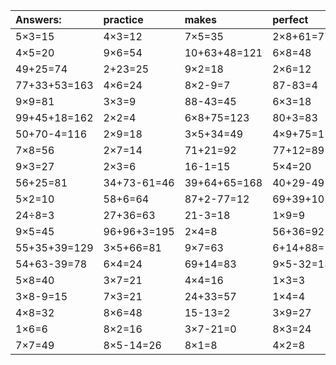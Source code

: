 | Answers: | practice | makes | perfect | ! |
| :--- | :--- | :--- | :--- | :--- |
| 5×3=15 | 4×3=12 | 7×5=35 | 2×8+61=77 | 7+67=74 | 
| 4×5=20 | 9×6=54 | 10+63+48=121 | 6×8=48 | 27÷9=3 | 
| 49+25=74 | 2+23=25 | 9×2=18 | 2×6=12 | 3×6=18 | 
| 77+33+53=163 | 4×6=24 | 8×2-9=7 | 87-83=4 | 5×9=45 | 
| 9×9=81 | 3×3=9 | 88-43=45 | 6×3=18 | 91+66+37=194 | 
| 99+45+18=162 | 2×2=4 | 6×8+75=123 | 80+3=83 | 93-9=84 | 
| 50+70-4=116 | 2×9=18 | 3×5+34=49 | 4×9+75=111 | 7×4=28 | 
| 7×8=56 | 2×7=14 | 71+21=92 | 77+12=89 | 80+39+19=138 | 
| 9×3=27 | 2×3=6 | 16-1=15 | 5×4=20 | 81-7=74 | 
| 56+25=81 | 34+73-61=46 | 39+64+65=168 | 40+29-49=20 | 7×2=14 | 
| 5×2=10 | 58+6=64 | 87+2-77=12 | 69+39+10=118 | 13-12=1 | 
| 24÷8=3 | 27+36=63 | 21-3=18 | 1×9=9 | 3×2=6 | 
| 9×5=45 | 96+96+3=195 | 2×4=8 | 56+36=92 | 4×7=28 | 
| 55+35+39=129 | 3×5+66=81 | 9×7=63 | 6+14+88=108 | 2×5=10 | 
| 54+63-39=78 | 6×4=24 | 69+14=83 | 9×5-32=13 | 6×9=54 | 
| 5×8=40 | 3×7=21 | 4×4=16 | 1×3=3 | 9×5+33=78 | 
| 3×8-9=15 | 7×3=21 | 24+33=57 | 1×4=4 | 8×7=56 | 
| 4×8=32 | 8×6=48 | 15-13=2 | 3×9=27 | 35÷5=7 | 
| 1×6=6 | 8×2=16 | 3×7-21=0 | 8×3=24 | 7×9=63 | 
| 7×7=49 | 8×5-14=26 | 8×1=8 | 4×2=8 | 57+29=86 | 
